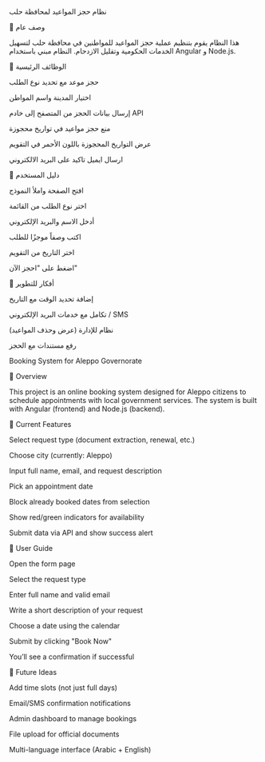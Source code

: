 نظام حجز المواعيد لمحافظة حلب

📃 وصف عام

هذا النظام يقوم بتنظيم عملية حجز المواعيد للمواطنين في محافظة حلب لتسهيل الخدمات الحكومية وتقليل الازدحام. النظام مبني باستخدام Angular و Node.js.

📅 الوظائف الرئيسية

حجز موعد مع تحديد نوع الطلب

اختيار المدينة واسم المواطن

إرسال بيانات الحجز من المتصفح إلى خادم API

منع حجز مواعيد في تواريخ محجوزة

عرض التواريخ المحجوزة باللون الأحمر في التقويم

ارسال ايميل تاكيد على البريد الالكتروني

📄 دليل المستخدم

افتح الصفحة واملأ النموذج

اختر نوع الطلب من القائمة

أدخل الاسم والبريد الإلكتروني

اكتب وصفاً موجزًا للطلب

اختر التاريخ من التقويم

اضغط على "احجز الآن"

🚀 أفكار للتطوير

إضافة تحديد الوقت مع التاريخ

تكامل مع خدمات البريد الإلكتروني / SMS

نظام للإدارة (عرض وحذف المواعيد)

رفع مستندات مع الحجز

Booking System for Aleppo Governorate

📃 Overview

This project is an online booking system designed for Aleppo citizens to schedule appointments with local government services. The system is built with Angular (frontend) and Node.js (backend).

📅 Current Features

Select request type (document extraction, renewal, etc.)

Choose city (currently: Aleppo)

Input full name, email, and request description

Pick an appointment date

Block already booked dates from selection

Show red/green indicators for availability

Submit data via API and show success alert

📄 User Guide

Open the form page

Select the request type

Enter full name and valid email

Write a short description of your request

Choose a date using the calendar

Submit by clicking "Book Now"

You’ll see a confirmation if successful

🚀 Future Ideas

Add time slots (not just full days)

Email/SMS confirmation notifications

Admin dashboard to manage bookings

File upload for official documents

Multi-language interface (Arabic + English)
